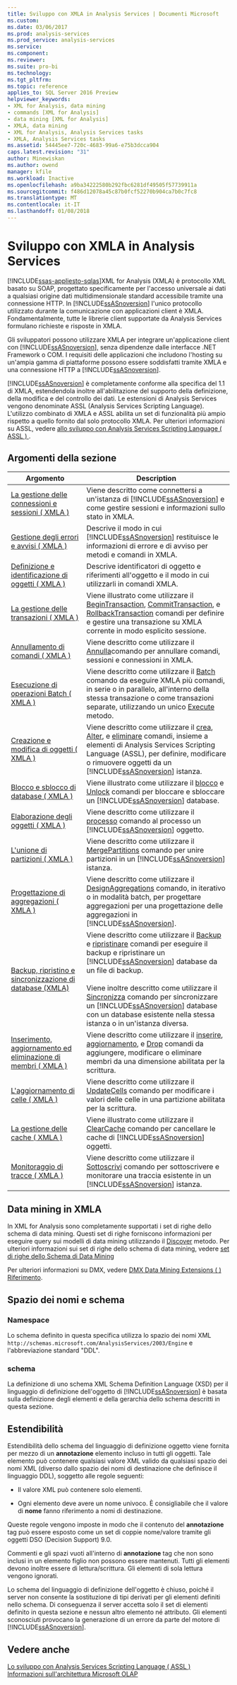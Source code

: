 ```yaml
---
title: Sviluppo con XMLA in Analysis Services | Documenti Microsoft
ms.custom: 
ms.date: 03/06/2017
ms.prod: analysis-services
ms.prod_service: analysis-services
ms.service: 
ms.component: 
ms.reviewer: 
ms.suite: pro-bi
ms.technology: 
ms.tgt_pltfrm: 
ms.topic: reference
applies_to: SQL Server 2016 Preview
helpviewer_keywords:
- XML for Analysis, data mining
- commands [XML for Analysis]
- data mining [XML for Analysis]
- XMLA, data mining
- XML for Analysis, Analysis Services tasks
- XMLA, Analysis Services tasks
ms.assetid: 54445ee7-720c-4683-99a6-e75b3dcca904
caps.latest.revision: "31"
author: Minewiskan
ms.author: owend
manager: kfile
ms.workload: Inactive
ms.openlocfilehash: a9ba34222580b292fbc6281df49505f57739911a
ms.sourcegitcommit: f486d12078a45c87b0fcf52270b904ca7b0c7fc8
ms.translationtype: MT
ms.contentlocale: it-IT
ms.lasthandoff: 01/08/2018
---
```

# <a name="developing-with-xmla-in-analysis-services"></a>Sviluppo con XMLA in Analysis Services
[!INCLUDE[ssas-appliesto-sqlas](../../includes/ssas-appliesto-sqlas.md)]XML for Analysis (XMLA) è protocollo XML basato su SOAP, progettato specificamente per l'accesso universale ai dati a qualsiasi origine dati multidimensionale standard accessibile tramite una connessione HTTP. In [!INCLUDE[ssASnoversion](../../includes/ssasnoversion-md.md)] l'unico protocollo utilizzato durante la comunicazione con applicazioni client è XMLA. Fondamentalmente, tutte le librerie client supportate da Analysis Services formulano richieste e risposte in XMLA.  
  
 Gli sviluppatori possono utilizzare XMLA per integrare un'applicazione client con [!INCLUDE[ssASnoversion](../../includes/ssasnoversion-md.md)], senza dipendenze dalle interfacce .NET Framework o COM. I requisiti delle applicazioni che includono l'hosting su un'ampia gamma di piattaforme possono essere soddisfatti tramite XMLA e una connessione HTTP a [!INCLUDE[ssASnoversion](../../includes/ssasnoversion-md.md)].  
  
 [!INCLUDE[ssASnoversion](../../includes/ssasnoversion-md.md)] è completamente conforme alla specifica del 1.1 di XMLA, estendendola inoltre all'abilitazione del supporto della definizione, della modifica e del controllo dei dati. Le estensioni di Analysis Services vengono denominate ASSL (Analysis Services Scripting Language). L'utilizzo combinato di XMLA e ASSL abilita un set di funzionalità più ampio rispetto a quello fornito dal solo protocollo XMLA. Per ulteriori informazioni su ASSL, vedere [allo sviluppo con Analysis Services Scripting Language &#40; ASSL &#41; ](../../analysis-services/multidimensional-models/scripting-language-assl/developing-with-analysis-services-scripting-language-assl.md).  
  
## <a name="in-this-section"></a>Argomenti della sezione  
  
|Argomento|Description|  
|-----------|-----------------|  
|[La gestione delle connessioni e sessioni &#40; XMLA &#41;](../../analysis-services/multidimensional-models-scripting-language-assl-xmla/managing-connections-and-sessions-xmla.md)|Viene descritto come connettersi a un'istanza di [!INCLUDE[ssASnoversion](../../includes/ssasnoversion-md.md)] e come gestire sessioni e informazioni sullo stato in XMLA.|  
|[Gestione degli errori e avvisi &#40; XMLA &#41;](../../analysis-services/multidimensional-models-scripting-language-assl-xmla/handling-errors-and-warnings-xmla.md)|Descrive il modo in cui [!INCLUDE[ssASnoversion](../../includes/ssasnoversion-md.md)] restituisce le informazioni di errore e di avviso per metodi e comandi in XMLA.|  
|[Definizione e identificazione di oggetti &#40; XMLA &#41;](../../analysis-services/multidimensional-models-scripting-language-assl-xmla/defining-and-identifying-objects-xmla.md)|Descrive identificatori di oggetto e riferimenti all'oggetto e il modo in cui utilizzarli in comandi XMLA.|  
|[La gestione delle transazioni &#40; XMLA &#41;](../../analysis-services/multidimensional-models-scripting-language-assl-xmla/managing-transactions-xmla.md)|Viene illustrato come utilizzare il [BeginTransaction](../../analysis-services/xmla/xml-elements-commands/begintransaction-element-xmla.md), [CommitTransaction](../../analysis-services/xmla/xml-elements-commands/committransaction-element-xmla.md), e [RollbackTransaction](../../analysis-services/xmla/xml-elements-commands/rollbacktransaction-element-xmla.md) comandi per definire e gestire una transazione su XMLA corrente in modo esplicito sessione.|  
|[Annullamento di comandi &#40; XMLA &#41;](../../analysis-services/multidimensional-models-scripting-language-assl-xmla/canceling-commands-xmla.md)|Viene descritto come utilizzare il [Annulla](../../analysis-services/xmla/xml-elements-commands/cancel-element-xmla.md)comando per annullare comandi, sessioni e connessioni in XMLA.|  
|[Esecuzione di operazioni Batch &#40; XMLA &#41;](../../analysis-services/multidimensional-models-scripting-language-assl-xmla/performing-batch-operations-xmla.md)|Viene descritto come utilizzare il [Batch](../../analysis-services/xmla/xml-elements-commands/batch-element-xmla.md) comando da eseguire XMLA più comandi, in serie o in parallelo, all'interno della stessa transazione o come transazioni separate, utilizzando un unico [Execute](../../analysis-services/xmla/xml-elements-methods-execute.md) metodo.|  
|[Creazione e modifica di oggetti &#40; XMLA &#41;](../../analysis-services/multidimensional-models-scripting-language-assl-xmla/creating-and-altering-objects-xmla.md)|Viene descritto come utilizzare il [crea](../../analysis-services/xmla/xml-elements-commands/create-element-xmla.md), [Alter](../../analysis-services/xmla/xml-elements-commands/alter-element-xmla.md), e [eliminare](../../analysis-services/xmla/xml-elements-commands/delete-element-xmla.md) comandi, insieme a elementi di Analysis Services Scripting Language (ASSL), per definire, modificare o rimuovere oggetti da un [!INCLUDE[ssASnoversion](../../includes/ssasnoversion-md.md)] istanza.|  
|[Blocco e sblocco di database &#40; XMLA &#41;](../../analysis-services/multidimensional-models-scripting-language-assl-xmla/locking-and-unlocking-databases-xmla.md)|Viene illustrato come utilizzare il [blocco](../../analysis-services/xmla/xml-elements-commands/lock-element-xmla.md) e [Unlock](../../analysis-services/xmla/xml-elements-commands/unlock-element-xmla.md) comandi per bloccare e sbloccare un [!INCLUDE[ssASnoversion](../../includes/ssasnoversion-md.md)] database.|  
|[Elaborazione degli oggetti &#40; XMLA &#41;](../../analysis-services/multidimensional-models-scripting-language-assl-xmla/processing-objects-xmla.md)|Viene descritto come utilizzare il [processo](../../analysis-services/xmla/xml-elements-commands/process-element-xmla.md) comando al processo un [!INCLUDE[ssASnoversion](../../includes/ssasnoversion-md.md)] oggetto.|  
|[L'unione di partizioni &#40; XMLA &#41;](../../analysis-services/multidimensional-models-scripting-language-assl-xmla/merging-partitions-xmla.md)|Viene descritto come utilizzare il [MergePartitions](../../analysis-services/xmla/xml-elements-commands/mergepartitions-element-xmla.md) comando per unire partizioni in un [!INCLUDE[ssASnoversion](../../includes/ssasnoversion-md.md)] istanza.|  
|[Progettazione di aggregazioni &#40; XMLA &#41;](../../analysis-services/multidimensional-models-scripting-language-assl-xmla/designing-aggregations-xmla.md)|Viene descritto come utilizzare il [DesignAggregations](../../analysis-services/xmla/xml-elements-commands/designaggregations-element-xmla.md) comando, in iterativo o in modalità batch, per progettare aggregazioni per una progettazione delle aggregazioni in [!INCLUDE[ssASnoversion](../../includes/ssasnoversion-md.md)].|  
|[Backup, ripristino e sincronizzazione di database &#40;XMLA&#41;](../../analysis-services/multidimensional-models-scripting-language-assl-xmla/backing-up-restoring-and-synchronizing-databases-xmla.md)|Viene descritto come utilizzare il [Backup](../../analysis-services/xmla/xml-elements-commands/backup-element-xmla.md) e [ripristinare](../../analysis-services/xmla/xml-elements-commands/restore-element-xmla.md) comandi per eseguire il backup e ripristinare un [!INCLUDE[ssASnoversion](../../includes/ssasnoversion-md.md)] database da un file di backup.<br /><br /> Viene inoltre descritto come utilizzare il [Sincronizza](../../analysis-services/xmla/xml-elements-commands/synchronize-element-xmla.md) comando per sincronizzare un [!INCLUDE[ssASnoversion](../../includes/ssasnoversion-md.md)] database con un database esistente nella stessa istanza o in un'istanza diversa.|  
|[Inserimento, aggiornamento ed eliminazione di membri &#40; XMLA &#41;](../../analysis-services/multidimensional-models-scripting-language-assl-xmla/inserting-updating-and-dropping-members-xmla.md)|Viene descritto come utilizzare il [inserire](../../analysis-services/xmla/xml-elements-commands/insert-element-xmla.md), [aggiornamento](../../analysis-services/xmla/xml-elements-commands/update-element-xmla.md), e [Drop](../../analysis-services/xmla/xml-elements-commands/drop-element-xmla.md) comandi da aggiungere, modificare o eliminare membri da una dimensione abilitata per la scrittura.|  
|[L'aggiornamento di celle &#40; XMLA &#41;](../../analysis-services/multidimensional-models-scripting-language-assl-xmla/updating-cells-xmla.md)|Viene descritto come utilizzare il [UpdateCells](../../analysis-services/xmla/xml-elements-commands/updatecells-element-xmla.md) comando per modificare i valori delle celle in una partizione abilitata per la scrittura.|  
|[La gestione delle cache &#40; XMLA &#41;](../../analysis-services/multidimensional-models-scripting-language-assl-xmla/managing-caches-xmla.md)|Viene illustrato come utilizzare il [ClearCache](../../analysis-services/xmla/xml-elements-commands/clearcache-element-xmla.md) comando per cancellare le cache di [!INCLUDE[ssASnoversion](../../includes/ssasnoversion-md.md)] oggetti.|  
|[Monitoraggio di tracce &#40; XMLA &#41;](../../analysis-services/multidimensional-models-scripting-language-assl-xmla/monitoring-traces-xmla.md)|Viene descritto come utilizzare il [Sottoscrivi](../../analysis-services/xmla/xml-elements-commands/subscribe-element-xmla.md) comando per sottoscrivere e monitorare una traccia esistente in un [!INCLUDE[ssASnoversion](../../includes/ssasnoversion-md.md)] istanza.|  
  
## <a name="data-mining-with-xmla"></a>Data mining in XMLA  
 In XML for Analysis sono completamente supportati i set di righe dello schema di data mining. Questi set di righe forniscono informazioni per eseguire query sui modelli di data mining utilizzando il [Discover](../../analysis-services/xmla/xml-elements-methods-discover.md) metodo. Per ulteriori informazioni sui set di righe dello schema di data mining, vedere [set di righe dello Schema di Data Mining](../../analysis-services/schema-rowsets/data-mining/data-mining-schema-rowsets.md)  
  
 Per ulteriori informazioni su DMX, vedere [DMX Data Mining Extensions &#40; &#41; Riferimento](../../dmx/data-mining-extensions-dmx-reference.md).  
  
## <a name="namespace-and-schema"></a>Spazio dei nomi e schema  
  
### <a name="namespace"></a>Namespace  
 Lo schema definito in questa specifica utilizza lo spazio dei nomi XML `http://schemas.microsoft.com/AnalysisServices/2003/Engine` e l'abbreviazione standard "DDL".  
  
### <a name="schema"></a>schema  
 La definizione di uno schema XML Schema Definition Language (XSD) per il linguaggio di definizione dell'oggetto di [!INCLUDE[ssASnoversion](../../includes/ssasnoversion-md.md)] è basata sulla definizione degli elementi e della gerarchia dello schema descritti in questa sezione.  
  
## <a name="extensibility"></a>Estendibilità  
 Estendibilità dello schema del linguaggio di definizione oggetto viene fornita per mezzo di un **annotazione** elemento incluso in tutti gli oggetti. Tale elemento può contenere qualsiasi valore XML valido da qualsiasi spazio dei nomi XML (diverso dallo spazio dei nomi di destinazione che definisce il linguaggio DDL), soggetto alle regole seguenti:  
  
-   Il valore XML può contenere solo elementi.  
  
-   Ogni elemento deve avere un nome univoco. È consigliabile che il valore di **nome** fanno riferimento a nomi di destinazione.  
  
 Queste regole vengono imposte in modo che il contenuto del **annotazione** tag può essere esposto come un set di coppie nome/valore tramite gli oggetti DSO (Decision Support) 9.0.  
  
 Commenti e gli spazi vuoti all'interno di **annotazione** tag che non sono inclusi in un elemento figlio non possono essere mantenuti. Tutti gli elementi devono inoltre essere di lettura/scrittura. Gli elementi di sola lettura vengono ignorati.  
  
 Lo schema del linguaggio di definizione dell'oggetto è chiuso, poiché il server non consente la sostituzione di tipi derivati per gli elementi definiti nello schema. Di conseguenza il server accetta solo il set di elementi definito in questa sezione e nessun altro elemento né attributo. Gli elementi sconosciuti provocano la generazione di un errore da parte del motore di [!INCLUDE[ssASnoversion](../../includes/ssasnoversion-md.md)].  
  
## <a name="see-also"></a>Vedere anche  
 [Lo sviluppo con Analysis Services Scripting Language &#40; ASSL &#41;](../../analysis-services/multidimensional-models/scripting-language-assl/developing-with-analysis-services-scripting-language-assl.md)   
 [Informazioni sull'architettura Microsoft OLAP](../../analysis-services/multidimensional-models/olap-physical/understanding-microsoft-olap-architecture.md)  
  
  
